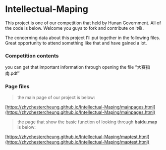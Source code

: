 # Intellectual-Maping
This project is one of our competition that held by Hunan Government. All of the code is below. Welcome you guys to fork and contribute on it😄.

The concerning data about this project I'll put together in the following files. Great opportunity to attend something like that and have gained a lot. 

### Competition contents

you can get that important information through opening the file “大赛指南.pdf”


### Page files

> the main page of our project is below:

[https://zhychestercheung.github.io/Intellectual-Maping/mainpages.html](https://zhychestercheung.github.io/Intellectual-Maping/mainpages.html)

> the page that show the basic function of looking through **baidu.map** is below:

[https://zhychestercheung.github.io/Intellectual-Maping/maptest.html](https://zhychestercheung.github.io/Intellectual-Maping/maptest.html)


